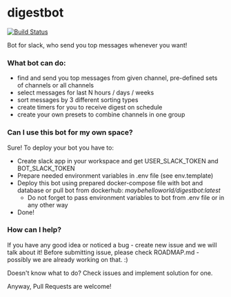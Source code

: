 # digestbot
[![Build Status](https://travis-ci.com/artyomche9/digestbot.svg?branch=develop)](https://travis-ci.com/artyomche9/digestbot)

Bot for slack, who send you top messages whenever you want!

### What bot can do:
* find and send you top messages from given channel, pre-defined sets of channels or all channels
* select messages for last N hours / days / weeks
* sort messages by 3 different sorting types
* create timers for you to receive digest on schedule
* create your own presets to combine channels in one group


### Can I use this bot for my own space?
Sure! To deploy your bot you have to:
* Create slack app in your workspace and get USER_SLACK_TOKEN and BOT_SLACK_TOKEN
* Prepare needed environment variables in .env file (see env.template)
* Deploy this bot using prepared docker-compose file with bot and database or pull bot from dockerhub:
_maybehelloworld/digestbot:latest_
    * Do not forget to pass environment variables to bot from .env file or in any other way
* Done!


### How can I help?

If you have any good idea or noticed a bug - create new issue and we will talk about it!
Before submitting issue, please check ROADMAP.md - possibly we are already working on that. :)

Doesn't know what to do? Check issues and implement solution for one.

Anyway, Pull Requests are welcome!
